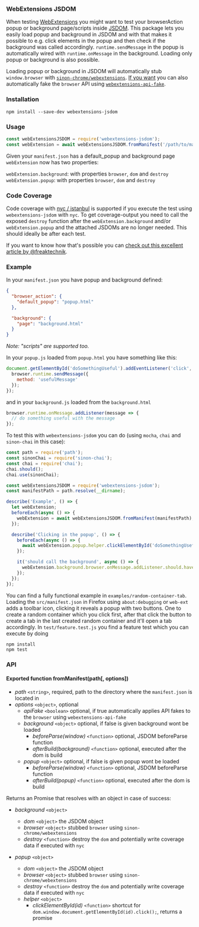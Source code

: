 ### WebExtensions JSDOM

When testing [WebExtensions](https://developer.mozilla.org/Add-ons/WebExtensions) you might want to test your browserAction popup or background page/scripts inside [JSDOM](https://github.com/jsdom/jsdom). This package lets you easily load popup and background in JSDOM and with that makes it possible to e.g. click elements in the popup and then check if the background was called accordingly. `runtime.sendMessage` in the popup is automatically wired with `runtime.onMessage` in the background. Loading only popup or background is also possible.

Loading popup or background in JSDOM will automatically stub `window.browser` with [`sinon-chrome/webextensions`](https://github.com/acvetkov/sinon-chrome). [If you want](#api) you can also automatically fake the `browser` API using [`webextensions-api-fake`](https://github.com/stoically/webextensions-api-fake).


### Installation

```
npm install --save-dev webextensions-jsdom
```

### Usage

```js
const webExtensionsJSDOM = require('webextensions-jsdom');
const webExtension = await webExtensionsJSDOM.fromManifest('/path/to/manifest/directory');
```

Given your `manifest.json` has a default_popup and background page `webExtension` now has two properties:

`webExtension.background`: with properties `browser`, `dom` and `destroy`  
`webExtension.popup`: with properties `browser`, `dom` and `destroy`  


### Code Coverage

Code coverage with [nyc / istanbul](https://istanbul.js.org/) is supported if you execute the test using `webextensions-jsdom` with `nyc`. To get coverage-output you need to call the exposed `destroy` function after the `webExtension.background` and/or `webExtension.popup` and the attached JSDOMs are no longer needed. This should ideally be after each test.

If you want to know how that's possible you can [check out this excellent article by @freaktechnik](https://humanoids.be/log/2017/10/code-coverage-reports-for-webextensions/).


### Example

In your `manifest.json` you have popup and background defined:

```json
{
  "browser_action": {
    "default_popup": "popup.html"
  },

  "background": {
    "page": "background.html"
  }
}
```

*Note: "scripts" are supported too.*


In your `popup.js` loaded from `popup.html` you have something like this:

```js
document.getElementById('doSomethingUseful').addEventListener('click', () => {
  browser.runtime.sendMessage({
    method: 'usefulMessage'
  });
});
```

and in your `background.js` loaded from the `background.html`

```js
browser.runtime.onMessage.addListener(message => {
  // do something useful with the message
});
```

To test this with `webextensions-jsdom` you can do (using `mocha`, `chai` and `sinon-chai` in this case):

```js
const path = require('path');
const sinonChai = require('sinon-chai');
const chai = require('chai');
chai.should();
chai.use(sinonChai);

const webExtensionsJSDOM = require('webextensions-jsdom');
const manifestPath = path.resolve(__dirname);

describe('Example', () => {
  let webExtension;
  beforeEach(async () => {
    webExtension = await webExtensionsJSDOM.fromManifest(manifestPath);
  });

  describe('Clicking in the popup', () => {
    beforeEach(async () => {
      await webExtension.popup.helper.clickElementById('doSomethingUseful');
    });

    it('should call the background', async () => {
      webExtension.background.browser.onMessage.addListener.should.have.been.calledOnce;
    });
  });
});
```

You can find a fully functional example in `examples/random-container-tab`. Loading the `src/manifest.json` in Firefox using `about:debugging` or `web-ext` adds a toolbar icon, clicking it reveals a popup with two buttons. One to create a random container which you click first, after that click the button to create a tab in the last created random container and it'll open a tab accordingly. In `test/feature.test.js` you find a feature test which you can execute by doing

```
npm install
npm test
```



### API

#### Exported function fromManifest(path[, options])

* *path* `<string>`, required, path to the directory where the `manifest.json` is located in
* *options* `<object>`, optional
  * *apiFake* `<boolean>` optional, if true automatically applies API fakes to the `browser` using `webextensions-api-fake`
  * *background* `<object>` optional, if false is given background wont be loaded
    * *beforeParse(window)* `<function>` optional, JSDOM beforeParse function
    * *afterBuild(background)* `<function>` optional, executed after the dom is build
  * *popup* `<object>` optional, if false is given popup wont be loaded
    * *beforeParse(window)* `<function>` optional, JSDOM beforeParse function
    * *afterBuild(popup)* `<function>` optional, executed after the dom is build


Returns an Promise that resolves with an object in case of success:

* *background* `<object>`
  * *dom* `<object>` the JSDOM object
  * *browser* `<object>` stubbed `browser` using `sinon-chrome/webextensions`
  * *destroy* `<function>` destroy the `dom` and potentially write coverage data if executed with `nyc`

* *popup* `<object>`
  * *dom* `<object>` the JSDOM object
  * *browser* `<object>` stubbed `browser` using `sinon-chrome/webextensions`
  * *destroy* `<function>` destroy the `dom` and potentially write coverage data if executed with `nyc`
  * *helper* `<object>`
    * *clickElementById(id)* `<function>` shortcut for `dom.window.document.getElementById(id).click();`, returns a promise

